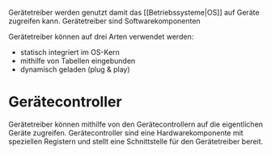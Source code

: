 Gerätetreiber werden genutzt damit das [[Betriebssysteme|OS]] auf Geräte zugreifen kann. 
Gerätetreiber sind Softwarekomponenten 

Gerätetreiber können auf drei Arten verwendet werden:
- statisch integriert im OS-Kern
- mithilfe von Tabellen eingebunden
- dynamisch geladen (plug & play)

# Gerätecontroller

Gerätetreiber können mithilfe von den Gerätecontrollern auf die eigentlichen Geräte zugreifen. 
Gerätecontroller sind eine Hardwarekomponente mit speziellen Registern und stellt eine Schnittstelle für den Gerätetreiber bereit. 